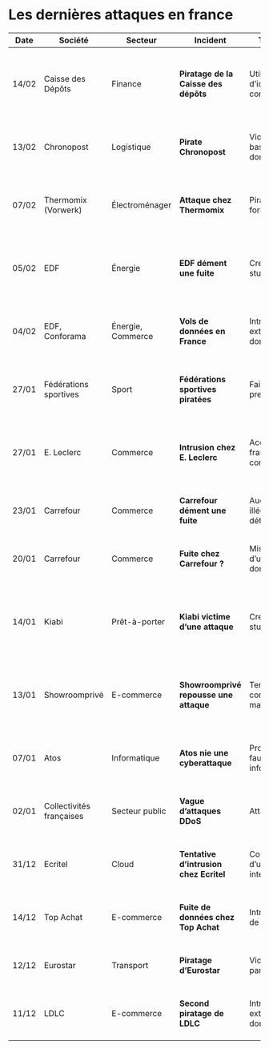# Les dernières attaques en france

| Date       | Société | Secteur | Incident | Technique | Impact | Détails |
|------------|---------|---------|---------|-----------|--------|---------|
| 14/02 | Caisse des Dépôts | Finance | **Piratage de la Caisse des dépôts** | Utilisation d’identifiants compromis | 70 000 personnes affectées | Données de 70 000 affiliés à l'Ircantec compromises, incluant plus de 1000 élus locaux. |
| 13/02 | Chronopost | Logistique | **Pirate Chronopost** | Violation de base de données | 210 000 utilisateurs affectés | Fuite de numéros de téléphone, adresses et signatures. |
| 07/02 | Thermomix (Vorwerk) | Électroménager | **Attaque chez Thermomix** | Piratage d’un forum en ligne | Données personnelles d’utilisateurs compromises | Fuite de données d’un forum de recettes à cause d’un prestataire. |
| 05/02 | EDF | Énergie | **EDF dément une fuite** | Credential stuffing | Connexions anormales détectées | Credential stuffing détecté, aucune preuve d’une fuite massive. |
| 04/02 | EDF, Conforama | Énergie, Commerce | **Vols de données en France** | Intrusions et extraction de données | 15 millions de personnes affectées | Un hacker prétend avoir compromis 15 millions de données (EDF et Conforama). |
| 27/01 | Fédérations sportives | Sport | **Fédérations sportives piratées** | Faille chez un prestataire | 4,5 millions de personnes affectées | Fuite de données de 4,5 millions de membres de fédérations. |
| 27/01 | E. Leclerc | Commerce | **Intrusion chez E. Leclerc** | Accès frauduleux aux comptes | Comptes réinitialisés | Accès frauduleux détectés sur Primes énergie E.Leclerc, réinitialisation des comptes. |
| 23/01 | Carrefour | Commerce | **Carrefour dément une fuite** | Aucun accès illégitime détecté | Aucun impact signalé | Aucune preuve d’intrusion dans ses systèmes. |
| 20/01 | Carrefour | Commerce | **Fuite chez Carrefour ?** | Mise en vente d’une base de données | 13 millions de clients potentiellement affectés | 13 millions de clients potentiellement affectés selon un hacker. |
| 14/01 | Kiabi | Prêt-à-porter | **Kiabi victime d’une attaque** | Credential stuffing | 20 000 comptes affectés | 20 000 comptes compromis, consultation d’IBAN facilitant des fraudes. |
| 13/01 | Showroomprivé | E-commerce | **Showroomprivé repousse une attaque** | Tentatives de connexion malveillantes | Compromission évitée | Tentatives de connexion malveillantes bloquées, demande de changement de mots de passe. |
| 07/01 | Atos | Informatique | **Atos nie une cyberattaque** | Propagation de fausses informations | Aucun impact confirmé | Les pirates n'ont pas volé de données d’Atos directement. |
| 02/01 | Collectivités françaises | Secteur public | **Vague d’attaques DDoS** | Attaques DDoS | Sites paralysés temporairement | Paralysie de nombreux sites français par des pirates pro-russes. |
| 31/12 | Ecritel | Cloud | **Tentative d’intrusion chez Ecritel** | Compromission d’un serveur interne | Fuite de documents internes | Compromission d’un serveur interne malgré les contre-mesures. |
| 14/12 | Top Achat | E-commerce | **Fuite de données chez Top Achat** | Intrusion et vol de données | Données clients en danger | Vol d’informations clients, potentiel usage malveillant. |
| 12/12 | Eurostar | Transport | **Piratage d’Eurostar** | Violation d’un partenaire | Données revendues sur le dark web | Données de voyageurs retrouvées sur le dark web. |
| 11/12 | LDLC | E-commerce | **Second piratage de LDLC** | Intrusion et extraction de données | Clients exposés au phishing | Nouvelle fuite de données clients, vigilance recommandée. |
